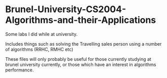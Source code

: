 # Brunel-University-CS2004-Algorithms-and-their-Applications

Some labs I did while at university.

Includes things such as solving the Travelling sales person using a number of algorithms (RRHC, RMHC etc)

These files will only probably be useful for those currently studying at brunel university currently, or those which have an interest in algorithms performance.
